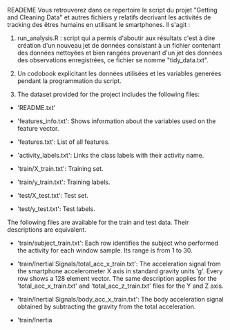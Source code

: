 READEME
Vous retrouverez dans ce repertoire le script du projet "Getting and Cleaning Data" et autres fichiers y relatifs decrivant les activités de tracking des êtres humains en utilisant le smartphones. Il s'agit :
1. run_analysis.R : script qui a permis d'aboutir aux résultats c'est à dire création d'un nouveau jet de données consistant à un fichier contenant des données nettoyées et bien rangées provenant d'un jet des données des observations enregistrées, ce fichier se nomme "tidy_data.txt".

2. Un codobook explicitant les données utilisées et les variables generées pendant la programmation du script.

3. The dataset provided for the project includes the following files:
- 'README.txt'

- 'features_info.txt': Shows information about the variables used on the feature vector.

- 'features.txt': List of all features.

- 'activity_labels.txt': Links the class labels with their activity name.

- 'train/X_train.txt': Training set.

- 'train/y_train.txt': Training labels.

- 'test/X_test.txt': Test set.

- 'test/y_test.txt': Test labels.

The following files are available for the train and test data. Their descriptions are equivalent. 

- 'train/subject_train.txt': Each row identifies the subject who performed the activity for each window sample. Its range is from 1 to 30. 

- 'train/Inertial Signals/total_acc_x_train.txt': The acceleration signal from the smartphone accelerometer X axis in standard gravity units 'g'. Every row shows a 128 element vector. The same description applies for the 'total_acc_x_train.txt' and 'total_acc_z_train.txt' files for the Y and Z axis. 

- 'train/Inertial Signals/body_acc_x_train.txt': The body acceleration signal obtained by subtracting the gravity from the total acceleration. 

- 'train/Inertia






